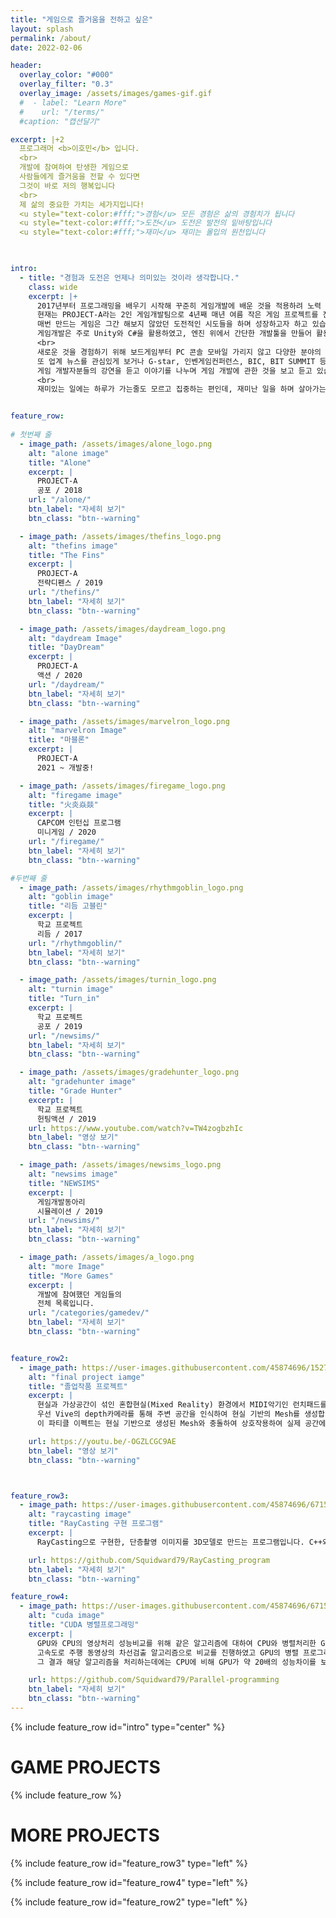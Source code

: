 ```yaml
---
title: "게임으로 즐거움을 전하고 싶은"
layout: splash
permalink: /about/
date: 2022-02-06

header:
  overlay_color: "#000"
  overlay_filter: "0.3"
  overlay_image: /assets/images/games-gif.gif
  #  - label: "Learn More"
  #    url: "/terms/"
  #caption: "캡션달기"

excerpt: |+2
  프로그래머 <b>이호민</b> 입니다.   
  <br>
  개발에 참여하여 탄생한 게임으로   
  사람들에게 즐거움을 전할 수 있다면   
  그것이 바로 저의 행복입니다    
  <br>
  제 삶의 중요한 가치는 세가지입니다!   
  <u style="text-color:#fff;">경험</u> 모든 경험은 삶의 경험치가 됩니다      
  <u style="text-color:#fff;">도전</u> 도전은 발전의 밑바탕입니다  
  <u style="text-color:#fff;">재미</u> 재미는 몰입의 원천입니다  

  

intro: 
  - title: "경험과 도전은 언제나 의미있는 것이라 생각합니다."
    class: wide
    excerpt: |+
      2017년부터 프로그래밍을 배우기 시작해 꾸준히 게임개발에 배운 것을 적용하려 노력 중입니다.  
      현재는 PROJECT-A라는 2인 게임개발팀으로 4년째 매년 여름 작은 게임 프로젝트를 진행하고 있습니다.   
      매번 만드는 게임은 그간 해보지 않았던 도전적인 시도들을 하며 성장하고자 하고 있습니다.      
      게임개발은 주로 Unity와 C#을 활용하였고, 엔진 위에서 간단한 개발툴을 만들어 활용하기도 하였습니다.  
      <br> 
      새로운 것을 경험하기 위해 보드게임부터 PC 콘솔 모바일 가리지 않고 다양한 분야의 게임을 접하려고 합니다.    
      또 업계 뉴스를 관심있게 보거나 G-star, 인벤게임컨퍼런스, BIC, BIT SUMMIT 등 여러 게임 행사에 방문해   
      게임 개발자분들의 강연을 듣고 이야기를 나누며 게임 개발에 관한 것을 보고 듣고 있습니다. 
      <br>   
      재미있는 일에는 하루가 가는줄도 모르고 집중하는 편인데, 재미난 일을 하며 살아가는 것에 대한 로망이 있습니다!   


feature_row:
 
# 첫번째 줄 
  - image_path: /assets/images/alone_logo.png
    alt: "alone image"
    title: "Alone"
    excerpt: |
      PROJECT-A  
      공포 / 2018 
    url: "/alone/"
    btn_label: "자세히 보기"
    btn_class: "btn--warning" 

  - image_path: /assets/images/thefins_logo.png
    alt: "thefins image"
    title: "The Fins"
    excerpt: |
      PROJECT-A  
      전략디펜스 / 2019  
    url: "/thefins/"
    btn_label: "자세히 보기"
    btn_class: "btn--warning"

  - image_path: /assets/images/daydream_logo.png
    alt: "daydream Image"
    title: "DayDream"
    excerpt: |
      PROJECT-A  
      액션 / 2020 
    url: "/daydream/"
    btn_label: "자세히 보기"
    btn_class: "btn--warning"

  - image_path: /assets/images/marvelron_logo.png
    alt: "marvelron Image"
    title: "마블론"
    excerpt: |
      PROJECT-A  
      2021 ~ 개발중!

  - image_path: /assets/images/firegame_logo.png
    alt: "firegame image"
    title: "火炎焱燚"
    excerpt: |
      CAPCOM 인턴십 프로그램   
      미니게임 / 2020  
    url: "/firegame/"
    btn_label: "자세히 보기"
    btn_class: "btn--warning" 

#두번째 줄
  - image_path: /assets/images/rhythmgoblin_logo.png
    alt: "goblin image"
    title: "리듬 고블린"
    excerpt: |
      학교 프로젝트   
      리듬 / 2017 
    url: "/rhythmgoblin/"
    btn_label: "자세히 보기"
    btn_class: "btn--warning" 

  - image_path: /assets/images/turnin_logo.png
    alt: "turnin image"
    title: "Turn_in"
    excerpt: |
      학교 프로젝트  
      공포 / 2019 
    url: "/newsims/"
    btn_label: "자세히 보기"
    btn_class: "btn--warning" 

  - image_path: /assets/images/gradehunter_logo.png
    alt: "gradehunter image"
    title: "Grade Hunter"
    excerpt: |
      학교 프로젝트  
      헌팅액션 / 2019 
    url: https://www.youtube.com/watch?v=TW4zogbzhIc
    btn_label: "영상 보기"
    btn_class: "btn--warning" 

  - image_path: /assets/images/newsims_logo.png
    alt: "newsims image"
    title: "NEWSIMS"
    excerpt: |
      게임개발동아리   
      시뮬레이션 / 2019 
    url: "/newsims/"
    btn_label: "자세히 보기"
    btn_class: "btn--warning" 

  - image_path: /assets/images/a_logo.png
    alt: "more Image"
    title: "More Games"
    excerpt: |
      개발에 참여했던 게임들의   
      전체 목록입니다.  
    url: "/categories/gamedev/"
    btn_label: "자세히 보기"
    btn_class: "btn--warning"


feature_row2:
  - image_path: https://user-images.githubusercontent.com/45874696/152729024-aad5fe06-9293-46fb-ad3d-719bb857525f.png
    alt: "final project iamge"
    title: "졸업작품 프로젝트"
    excerpt: |
      현실과 가상공간이 섞인 혼합현실(Mixed Reality) 환경에서 MIDI악기인 런치패드를 가상으로 연주하는 프로그램입니다. Vive Pro와 Unity, Android로 개발하였으며 크게 공간인식, 악기연주, 상호작용으로 구분됩니다.  
      우선 Vive의 depth카메라를 통해 주변 공간을 인식하여 현실 기반의 Mesh를 생성합니다. 그런 다음 눈앞에 놓여진 가상의 악기를 컨트롤러를 이용해 특정 곡을 연주하고 또 자신의 연주를 녹음할 수 있습니다. 녹음한 파일을 재생시키면 음악의 파형을 읽어 공간에 파티클이 이퀄라이저처럼 뿌려지게 됩니다.  
      이 파티클 이펙트는 현실 기반으로 생성된 Mesh와 충돌하여 상호작용하여 실제 공간에 3D 파티클이 부딪히는 것처럼 느껴지게 됩니다. 또한 포톤 서버를 이용하여 모바일 어플리케이션과 동시에 합주도 가능합니다.   

    url: https://youtu.be/-OGZLCGC9AE
    btn_label: "영상 보기"
    btn_class: "btn--warning"



feature_row3:
  - image_path: https://user-images.githubusercontent.com/45874696/67154377-50269480-f336-11e9-91c2-0dad29a50bc0.png
    alt: "raycasting image"
    title: "RayCasting 구현 프로그램"
    excerpt: |
      RayCasting으로 구현한, 단층촬영 이미지를 3D모델로 만드는 프로그램입니다. C++와 OpenGL로 작성하였으며 이미지 렌더링을 위한 노말, 투명도, 컬러 계산 등을 구현하였습니다. 3D모델의 투명도를 조절하여 피부와 그 내부의 뼈를 볼 수 있고, 모델을 회전시키는 기능이 있습니다.   

    url: https://github.com/Squidward79/RayCasting_program
    btn_label: "자세히 보기"
    btn_class: "btn--warning"

feature_row4:
  - image_path: https://user-images.githubusercontent.com/45874696/67154576-acd77e80-f339-11e9-819b-c423a81bdf43.png
    alt: "cuda image"
    title: "CUDA 병렬프로그래밍"
    excerpt: |
      GPU와 CPU의 영상처리 성능비교를 위해 같은 알고리즘에 대하여 CPU와 병렬처리한 GPU의 처리속도를 비교하는 프로젝트입니다.   
      고속도로 주행 동영상의 차선검출 알고리즘으로 비교를 진행하였고 GPU의 병렬 프로그래밍은 NVIDIA사의 CUDA를 사용하였습니다.  
      그 결과 해당 알고리즘을 처리하는데에는 CPU에 비해 GPU가 약 20배의 성능차이를 보임을 확인할 수 있었습니다. 

    url: https://github.com/Squidward79/Parallel-programming
    btn_label: "자세히 보기"
    btn_class: "btn--warning"
---
```


{% include feature_row id="intro" type="center" %}

<h1> GAME PROJECTS </h1>

{% include feature_row %}


<h1> MORE PROJECTS </h1>

{% include feature_row id="feature_row3" type="left" %}

{% include feature_row id="feature_row4" type="left" %}

{% include feature_row id="feature_row2" type="left" %}


